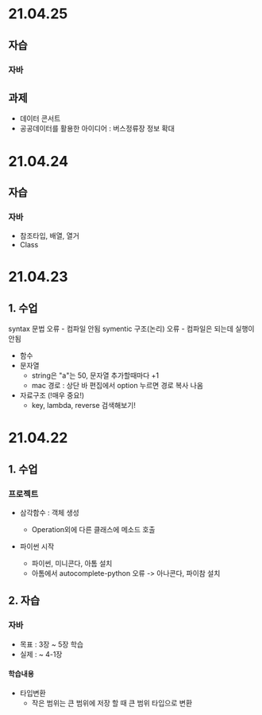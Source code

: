 # 21.04.25

## 자습
### 자바

## 과제
* 데이터 콘서트
 * 공공데이터를 활용한 아이디어 : 버스정류장 정보 확대


# 21.04.24

## 자습
### 자바
* 참조타입, 배열, 열거
* Class


# 21.04.23

## 1. 수업
syntax 문법 오류 - 컴파일 안됨
symentic 구조(논리) 오류 - 컴파일은 되는데 실행이 안됨

* 함수
* 문자열
  * string은 "a"는 50, 문자열 추가할때마다 +1
  * mac 경로 : 상단 바 편집에서 option 누르면 경로 복사 나옴
* 자료구조 (!매우 중요!)
  * key, lambda, reverse 검색해보기!


# 21.04.22

## 1. 수업
### 프로젝트
* 삼각함수 : 객체 생성
  * Operation외에 다른 클래스에 메소드 호출

* 파이썬 시작
  * 파이썬, 미니콘다, 아톰 설치
  * 아톰에서 autocomplete-python 오류 -> 아나콘다, 파이참 설치
  

## 2. 자습
### 자바
* 목표 : 3장 ~ 5장 학습
* 실제 : ~ 4-1장

#### 학습내용
+ 타입변환
  + 작은 범위는 큰 범위에 저장 할 때 큰 범위 타입으로 변환
